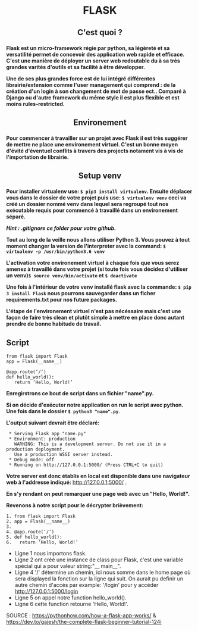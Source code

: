 # <p align=center>FLASK</p>

## <p align=center>C'est quoi ?</p>


**Flask est un micro-framework régie par python, sa légèreté et sa versatilité permet de concevoir des application web rapide et efficace. C'est une manière de déployer un server web redoutable du à sa très grandes varités d'outils et sa facilité à être développer.**

**Une de ses plus grandes force est de lui intégré différentes librairie/extension comme l'user management qui comprend : de la création d'un login à son changement de mot de passe ect.. Comparé à Django ou d'autre framework du même style il est plus flexible et est moins rules-restricted.**

## <p align=center>Environement</p>

**Pour commencer à travailler sur un projet avec Flask il est très suggérer de mettre ne place une environement virtuel. C'est un bonne moyen d'évité d'éventuel conflits à travers des projects notament vis à vis de l'importation de librairie.**

## <p align=center>Setup venv</p>

**Pour installer virtualenv use: ```$ pip3 install virtualenv```. Ensuite déplacer vous dans le dossier de votre projet puis use: ```$ virtualenv venv``` ceci va créé un dossier nommé venv dans lequel sera regroupé tout nos exécutable requis pour commencé à travaillé dans un environement séparé.**

***Hint : .gitignore ce folder pour votre github.***

**Tout au long de la veille nous allons utiliser Python 3. Vous pouvez à tout moment changer la version de l'interpreter avec la command: ```$ virtualenv -p /usr/bin/python3.6 venv```**

**L'activation votre environement virtuel à chaque fois que vous serez amenez à travaillé dans votre projet (si toute fois vous décidez d'utiliser un venv)```$ source venv/bin/activate``` et ```$ deactivate```**

**Une fois à l'intérieur de votre venv installé flask avec la commande: ```$ pip 3 install Flask``` nous pourrons sauvegarder dans un ficher requirements.txt pour nos future packages.** 

**L'étape de l'environement virtuel n'est pas nécéssaire mais c'est une façon de faire très clean et plutôt simple à mettre en place donc autant prendre de bonne habitude de travail.**

## Script

```
from flask import Flask
app = Flask(__name__)
​
@app.route(‘/’)
def hello_world():
   return ‘Hello, World!’
```

**Enregirstrons ce bout de script dans un fichier "name".py.** 

**Si on décide d'exécuter notre application on run le script avec python. Une fois dans le dossier ```$ python3 "name".py```**.

**L'output suivant devrait être déclaré:**

```
 * Serving Flask app "name.py"
 * Environment: production
   WARNING: This is a development server. Do not use it in a production deployment.
   Use a production WSGI server instead.
 * Debug mode: off
 * Running on http://127.0.0.1:5000/ (Press CTRL+C to quit)
```
**Votre server est donc établis en local est disponible dans une navigateur web à l'addresse indiqué:** http://127.0.0.1:5000/ . 

**En s'y rendant on peut remarquer une page web avec un "Hello, World!".**

**Revenons à notre script pour le décrypter brièvement:** 

```
1. from flask import Flask
2. app = Flask(__name__)
​3. 
4. @app.route(‘/’)
5. def hello_world():
6.   return ‘Hello, World!’
```

- Ligne 1 nous importons flask.
- Ligne 2 ont créé une instance de class pour Flask, c'est une variable spécial qui a pour valeur string:"__ main__".
- Ligne 4 '/' détermine un chemin, ici nous somme dans le home page où sera displayed la fonction sur la ligne qui suit. On aurait pu definir un autre chemin d'accés par example: '/login' pour y accéder http://127.0.0.1:5000/login
- Ligne 5 on appel notre function hello_world().
- Ligne 6 cette function retourne 'Hello, World!'.

SOURCE : https://pythonhow.com/how-a-flask-app-works/ & https://dev.to/gajesh/the-complete-flask-beginner-tutorial-124i
